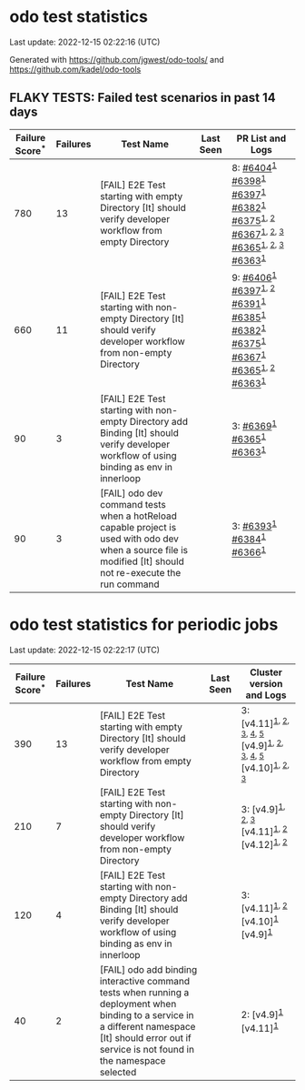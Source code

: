 # odo test statistics
Last update: 2022-12-15 02:22:16 (UTC)

Generated with https://github.com/jgwest/odo-tools/ and https://github.com/kadel/odo-tools
## FLAKY TESTS: Failed test scenarios in past 14 days
| Failure Score<sup>*</sup> | Failures | Test Name | Last Seen | PR List and Logs 
|---|---|---|---|---|
| 780 | 13 | [FAIL] E2E Test starting with empty Directory [It] should verify developer workflow from empty Directory |  | 8: [#6404](https://github.com/openshift/odo/pull/6404)<sup>[1](https://storage.googleapis.com/origin-ci-test/pr-logs/pull/redhat-developer_odo/6404/pull-ci-redhat-developer-odo-main-v4.11-integration-e2e/1602638199270674432/build-log.txt)</sup> [#6398](https://github.com/openshift/odo/pull/6398)<sup>[1](https://storage.googleapis.com/origin-ci-test/pr-logs/pull/redhat-developer_odo/6398/pull-ci-redhat-developer-odo-main-v4.11-integration-e2e/1602122372821815296/build-log.txt)</sup> [#6397](https://github.com/openshift/odo/pull/6397)<sup>[1](https://storage.googleapis.com/origin-ci-test/pr-logs/pull/redhat-developer_odo/6397/pull-ci-redhat-developer-odo-main-v4.11-integration-e2e/1601228158575579137/build-log.txt)</sup> [#6382](https://github.com/openshift/odo/pull/6382)<sup>[1](https://storage.googleapis.com/origin-ci-test/pr-logs/pull/redhat-developer_odo/6382/pull-ci-redhat-developer-odo-main-v4.11-integration-e2e/1600887733356597248/build-log.txt)</sup> [#6375](https://github.com/openshift/odo/pull/6375)<sup>[1](https://storage.googleapis.com/origin-ci-test/pr-logs/pull/redhat-developer_odo/6375/pull-ci-redhat-developer-odo-main-v4.11-integration-e2e/1600110385506029568/build-log.txt), [2](https://storage.googleapis.com/origin-ci-test/pr-logs/pull/redhat-developer_odo/6375/pull-ci-redhat-developer-odo-main-v4.11-integration-e2e/1599694362587959296/build-log.txt)</sup> [#6367](https://github.com/openshift/odo/pull/6367)<sup>[1](https://storage.googleapis.com/origin-ci-test/pr-logs/pull/redhat-developer_odo/6367/pull-ci-redhat-developer-odo-main-v4.11-integration-e2e/1599655777839091712/build-log.txt), [2](https://storage.googleapis.com/origin-ci-test/pr-logs/pull/redhat-developer_odo/6367/pull-ci-redhat-developer-odo-main-v4.11-integration-e2e/1599600215948529664/build-log.txt), [3](https://storage.googleapis.com/origin-ci-test/pr-logs/pull/redhat-developer_odo/6367/pull-ci-redhat-developer-odo-main-v4.11-integration-e2e/1599720129665437696/build-log.txt)</sup> [#6365](https://github.com/openshift/odo/pull/6365)<sup>[1](https://storage.googleapis.com/origin-ci-test/pr-logs/pull/redhat-developer_odo/6365/pull-ci-redhat-developer-odo-main-v4.11-integration-e2e/1599396083048386560/build-log.txt), [2](https://storage.googleapis.com/origin-ci-test/pr-logs/pull/redhat-developer_odo/6365/pull-ci-redhat-developer-odo-main-v4.11-integration-e2e/1598591967745282048/build-log.txt), [3](https://storage.googleapis.com/origin-ci-test/pr-logs/pull/redhat-developer_odo/6365/pull-ci-redhat-developer-odo-main-v4.11-integration-e2e/1599720932887236608/build-log.txt)</sup> [#6363](https://github.com/openshift/odo/pull/6363)<sup>[1](https://storage.googleapis.com/origin-ci-test/pr-logs/pull/redhat-developer_odo/6363/pull-ci-redhat-developer-odo-main-v4.11-integration-e2e/1599396595231625216/build-log.txt)</sup> 
| 660 | 11 | [FAIL] E2E Test starting with non-empty Directory [It] should verify developer workflow from non-empty Directory |  | 9: [#6406](https://github.com/openshift/odo/pull/6406)<sup>[1](https://storage.googleapis.com/origin-ci-test/pr-logs/pull/redhat-developer_odo/6406/pull-ci-redhat-developer-odo-main-v4.11-integration-e2e/1602706517050527744/build-log.txt)</sup> [#6397](https://github.com/openshift/odo/pull/6397)<sup>[1](https://storage.googleapis.com/origin-ci-test/pr-logs/pull/redhat-developer_odo/6397/pull-ci-redhat-developer-odo-main-v4.11-integration-e2e/1601228158575579137/build-log.txt), [2](https://storage.googleapis.com/origin-ci-test/pr-logs/pull/redhat-developer_odo/6397/pull-ci-redhat-developer-odo-main-v4.11-integration-e2e/1601184972528422912/build-log.txt)</sup> [#6391](https://github.com/openshift/odo/pull/6391)<sup>[1](https://storage.googleapis.com/origin-ci-test/pr-logs/pull/redhat-developer_odo/6391/pull-ci-redhat-developer-odo-main-v4.11-integration-e2e/1600748507801587712/build-log.txt)</sup> [#6385](https://github.com/openshift/odo/pull/6385)<sup>[1](https://storage.googleapis.com/origin-ci-test/pr-logs/pull/redhat-developer_odo/6385/pull-ci-redhat-developer-odo-main-v4.11-integration-e2e/1600441291898884096/build-log.txt)</sup> [#6382](https://github.com/openshift/odo/pull/6382)<sup>[1](https://storage.googleapis.com/origin-ci-test/pr-logs/pull/redhat-developer_odo/6382/pull-ci-redhat-developer-odo-main-v4.11-integration-e2e/1600172166291132416/build-log.txt)</sup> [#6375](https://github.com/openshift/odo/pull/6375)<sup>[1](https://storage.googleapis.com/origin-ci-test/pr-logs/pull/redhat-developer_odo/6375/pull-ci-redhat-developer-odo-main-v4.11-integration-e2e/1600110385506029568/build-log.txt)</sup> [#6367](https://github.com/openshift/odo/pull/6367)<sup>[1](https://storage.googleapis.com/origin-ci-test/pr-logs/pull/redhat-developer_odo/6367/pull-ci-redhat-developer-odo-main-v4.11-integration-e2e/1599720129665437696/build-log.txt)</sup> [#6365](https://github.com/openshift/odo/pull/6365)<sup>[1](https://storage.googleapis.com/origin-ci-test/pr-logs/pull/redhat-developer_odo/6365/pull-ci-redhat-developer-odo-main-v4.11-integration-e2e/1598345524618989568/build-log.txt), [2](https://storage.googleapis.com/origin-ci-test/pr-logs/pull/redhat-developer_odo/6365/pull-ci-redhat-developer-odo-main-v4.11-integration-e2e/1599848091438026752/build-log.txt)</sup> [#6363](https://github.com/openshift/odo/pull/6363)<sup>[1](https://storage.googleapis.com/origin-ci-test/pr-logs/pull/redhat-developer_odo/6363/pull-ci-redhat-developer-odo-main-v4.11-integration-e2e/1600006523784794112/build-log.txt)</sup> 
| 90 | 3 | [FAIL] E2E Test starting with non-empty Directory add Binding [It] should verify developer workflow of using binding as env in innerloop |  | 3: [#6369](https://github.com/openshift/odo/pull/6369)<sup>[1](https://storage.googleapis.com/origin-ci-test/pr-logs/pull/redhat-developer_odo/6369/pull-ci-redhat-developer-odo-main-v4.11-integration-e2e/1598611073060048896/build-log.txt)</sup> [#6365](https://github.com/openshift/odo/pull/6365)<sup>[1](https://storage.googleapis.com/origin-ci-test/pr-logs/pull/redhat-developer_odo/6365/pull-ci-redhat-developer-odo-main-v4.11-integration-e2e/1598591967745282048/build-log.txt)</sup> [#6363](https://github.com/openshift/odo/pull/6363)<sup>[1](https://storage.googleapis.com/origin-ci-test/pr-logs/pull/redhat-developer_odo/6363/pull-ci-redhat-developer-odo-main-v4.11-integration-e2e/1598663603731304448/build-log.txt)</sup> 
| 90 | 3 | [FAIL] odo dev command tests when a hotReload capable project is used with odo dev when a source file is modified [It] should not re-execute the run command |  | 3: [#6393](https://github.com/openshift/odo/pull/6393)<sup>[1](https://storage.googleapis.com/origin-ci-test/pr-logs/pull/redhat-developer_odo/6393/pull-ci-redhat-developer-odo-main-v4.11-integration-e2e/1602191161445847040/build-log.txt)</sup> [#6384](https://github.com/openshift/odo/pull/6384)<sup>[1](https://storage.googleapis.com/origin-ci-test/pr-logs/pull/redhat-developer_odo/6384/pull-ci-redhat-developer-odo-main-v4.11-integration-e2e/1600432298824568832/build-log.txt)</sup> [#6366](https://github.com/openshift/odo/pull/6366)<sup>[1](https://storage.googleapis.com/origin-ci-test/pr-logs/pull/redhat-developer_odo/6366/pull-ci-redhat-developer-odo-main-v4.11-integration-e2e/1599822086153441280/build-log.txt)</sup> 


# odo test statistics for periodic jobs
Last update: 2022-12-15 02:22:17 (UTC)

| Failure Score<sup>*</sup> | Failures | Test Name | Last Seen | Cluster version and Logs 
|---|---|---|---|---|
| 390 | 13 | [FAIL] E2E Test starting with empty Directory [It] should verify developer workflow from empty Directory |  | 3: [v4.11]<sup>[1](https://storage.googleapis.com/origin-ci-test/logs/periodic-ci-redhat-developer-odo-main-v4.11-integration-e2e-periodic/1602816003819966464/build-log.txt), [2](https://storage.googleapis.com/origin-ci-test/logs/periodic-ci-redhat-developer-odo-main-v4.11-sbo-nightly-odo-tests/1600641464369418240/build-log.txt), [3](https://storage.googleapis.com/origin-ci-test/logs/periodic-ci-redhat-developer-odo-main-v4.11-sbo-nightly-odo-tests/1601366209410895872/build-log.txt), [4](https://storage.googleapis.com/origin-ci-test/logs/periodic-ci-redhat-developer-odo-main-v4.11-integration-e2e-periodic/1599554539139108864/build-log.txt), [5](https://storage.googleapis.com/origin-ci-test/logs/periodic-ci-redhat-developer-odo-main-v4.11-sbo-nightly-odo-tests/1599916793479041024/build-log.txt)</sup> [v4.9]<sup>[1](https://storage.googleapis.com/origin-ci-test/logs/periodic-ci-redhat-developer-odo-main-v4.9-integration-e2e-periodic/1600641466047139840/build-log.txt), [2](https://storage.googleapis.com/origin-ci-test/logs/periodic-ci-redhat-developer-odo-main-v4.9-integration-e2e-periodic/1602816006344937472/build-log.txt), [3](https://storage.googleapis.com/origin-ci-test/logs/periodic-ci-redhat-developer-odo-main-v4.9-integration-e2e-periodic/1598467317396672512/build-log.txt), [4](https://storage.googleapis.com/origin-ci-test/logs/periodic-ci-redhat-developer-odo-main-v4.9-integration-e2e-periodic/1601366211088617472/build-log.txt), [5](https://storage.googleapis.com/origin-ci-test/logs/periodic-ci-redhat-developer-odo-main-v4.9-integration-e2e-periodic/1601003865430298624/build-log.txt)</sup> [v4.10]<sup>[1](https://storage.googleapis.com/origin-ci-test/logs/periodic-ci-redhat-developer-odo-main-v4.10-integration-e2e-periodic/1599916791763570688/build-log.txt), [2](https://storage.googleapis.com/origin-ci-test/logs/periodic-ci-redhat-developer-odo-main-v4.10-integration-e2e-periodic/1601003862079049728/build-log.txt), [3](https://storage.googleapis.com/origin-ci-test/logs/periodic-ci-redhat-developer-odo-main-v4.10-integration-e2e-periodic/1602453469724151808/build-log.txt)</sup> 
| 210 | 7 | [FAIL] E2E Test starting with non-empty Directory [It] should verify developer workflow from non-empty Directory |  | 3: [v4.9]<sup>[1](https://storage.googleapis.com/origin-ci-test/logs/periodic-ci-redhat-developer-odo-main-v4.9-integration-e2e-periodic/1600641466047139840/build-log.txt), [2](https://storage.googleapis.com/origin-ci-test/logs/periodic-ci-redhat-developer-odo-main-v4.9-integration-e2e-periodic/1601366211088617472/build-log.txt), [3](https://storage.googleapis.com/origin-ci-test/logs/periodic-ci-redhat-developer-odo-main-v4.9-integration-e2e-periodic/1599554541655691264/build-log.txt)</sup> [v4.11]<sup>[1](https://storage.googleapis.com/origin-ci-test/logs/periodic-ci-redhat-developer-odo-main-v4.11-sbo-nightly-odo-tests/1603178258126344192/build-log.txt), [2](https://storage.googleapis.com/origin-ci-test/logs/periodic-ci-redhat-developer-odo-main-v4.11-sbo-nightly-odo-tests/1599916793479041024/build-log.txt)</sup> [v4.12]<sup>[1](https://storage.googleapis.com/origin-ci-test/logs/periodic-ci-redhat-developer-odo-main-v4.12-integration-e2e-periodic/1601728651475292160/build-log.txt), [2](https://storage.googleapis.com/origin-ci-test/logs/periodic-ci-redhat-developer-odo-main-v4.12-integration-e2e-periodic/1601366210258145280/build-log.txt)</sup> 
| 120 | 4 | [FAIL] E2E Test starting with non-empty Directory add Binding [It] should verify developer workflow of using binding as env in innerloop |  | 3: [v4.11]<sup>[1](https://storage.googleapis.com/origin-ci-test/logs/periodic-ci-redhat-developer-odo-main-v4.11-integration-e2e-periodic/1598467313911205888/build-log.txt), [2](https://storage.googleapis.com/origin-ci-test/logs/periodic-ci-redhat-developer-odo-main-v4.11-sbo-nightly-odo-tests/1598467315584733184/build-log.txt)</sup> [v4.10]<sup>[1](https://storage.googleapis.com/origin-ci-test/logs/periodic-ci-redhat-developer-odo-main-v4.10-integration-e2e-periodic/1598467312648720384/build-log.txt)</sup> [v4.9]<sup>[1](https://storage.googleapis.com/origin-ci-test/logs/periodic-ci-redhat-developer-odo-main-v4.9-integration-e2e-periodic/1598467317396672512/build-log.txt)</sup> 
| 40 | 2 | [FAIL] odo add binding interactive command tests when running a deployment when binding to a service in a different namespace [It] should error out if service is not found in the namespace selected |  | 2: [v4.9]<sup>[1](https://storage.googleapis.com/origin-ci-test/logs/periodic-ci-redhat-developer-odo-main-v4.9-integration-e2e-periodic/1600279215406583808/build-log.txt)</sup> [v4.11]<sup>[1](https://storage.googleapis.com/origin-ci-test/logs/periodic-ci-redhat-developer-odo-main-v4.11-integration-e2e-periodic/1599192120617340928/build-log.txt)</sup> 


